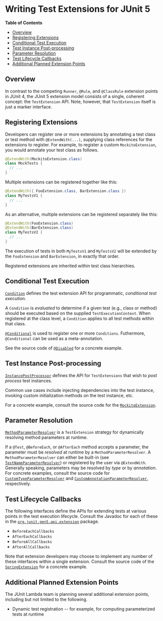 # Writing Test Extensions for JUnit 5

**Table of Contents**

- [Overview](#overview)
- [Registering Extensions](#registering-extensions)
- [Conditional Test Execution](#conditional-test-execution)
- [Test Instance Post-processing](#test-instance-post-processing)
- [Parameter Resolution](#parameter-resolution)
- [Test Lifecycle Callbacks](#test-lifecycle-callbacks)
- [Additional Planned Extension Points](#additional-planned-extension-points)

## Overview

In contrast to the competing `Runner`, `@Rule`, and `@ClassRule` extension points in JUnit 4, the JUnit 5 extension model consists of a single, coherent concept: the `TestExtension` API. Note, however, that `TestExtension` itself is just a marker interface.

## Registering Extensions

Developers can register one or more extensions by annotating a test class or test method with `@ExtendWith(...)`, supplying class references for the extensions to register. For example, to register a custom `MockitoExtension`, you would annotate your test class as follows.

```java
@ExtendWith(MockitoExtension.class)
class MockTests {
  // ...
}
```

Multiple extensions can be registered together like this:

```java
@ExtendWith({ FooExtension.class, BarExtension.class })
class MyTestsV1 {
  // ...
}
```

As an alternative, multiple extensions can be registered separately like this:

```java
@ExtendWith(FooExtension.class)
@ExtendWith(BarExtension.class)
class MyTestsV2 {
  // ...
}
```

The execution of tests in both `MyTestsV1` and `MyTestsV2` will be extended by the `FooExtension` and `BarExtension`, in exactly that order.

Registered extensions are inherited within test class hierarchies.

## Conditional Test Execution

[`Condition`] defines the test extension API for programmatic, _conditional test execution_.

A `Condition` is _evaluated_ to determine if a given test (e.g., class or method) should
be executed based on the supplied `TestExecutionContext`. When registered at the class
level, a `Condition` applies to all test methods within that class.

[`@Conditional`] is used to register one or more `Conditions`. Futhermore, `@Conditional`
can be used as a meta-annotation.

See the source code of [`@Disabled`] for a concrete example.

## Test Instance Post-processing

[`InstancePostProcessor`] defines the API for `TestExtensions` that
wish to _post process_ test instances.

Common use cases include injecting dependencies into the test instance,
invoking custom initialization methods on the test instance, etc.

For a concrete example, consult the source code for the [`MockitoExtension`].

## Parameter Resolution

[`MethodParameterResolver`] is a `TestExtension` strategy for dynamically resolving method parameters at runtime.

If a `@Test`, `@BeforeEach`, or `@AfterEach` method accepts a parameter, the parameter
must be _resolved_ at runtime by a `MethodParameterResolver`. A `MethodParameterResolver`
can either be built-in (see [`TestNameParameterResolver`]) or registered by the user via
`@ExtendWith`. Generally speaking, parameters may be resolved by *type* or by *annotation*.
For concrete examples, consult the source code for [`CustomTypeParameterResolver`] and 
[`CustomAnnotationParameterResolver`], respectively.

## Test Lifecycle Callbacks

The following interfaces define the APIs for extending tests at various points in the
test execution lifecycle. Consult the Javadoc for each of these in the
[`org.junit.gen5.api.extension`] package.

- `BeforeEachCallbacks`
- `AfterEachCallbacks`
- `BeforeAllCallbacks`
- `AfterAllCallbacks`

Note that extension developers may choose to implement any number of these
interfaces within a single extension. Consult the source code of the
[`SpringExtension`] for a concrete example.

## Additional Planned Extension Points

The JUnit Lambda team is planning several additional extension points, including but not limited to the following.

- Dynamic test registration -- for example, for computing parameterized tests at runtime


[`Condition`]: https://github.com/junit-team/junit-lambda/blob/master/junit5-api/src/main/java/org/junit/gen5/api/extension/Condition.java
[`@Conditional`]: https://github.com/junit-team/junit-lambda/blob/master/junit5-api/src/main/java/org/junit/gen5/api/extension/Conditional.java
[CONTRIBUTING]: https://github.com/junit-team/junit-lambda/blob/master/CONTRIBUTING.md
[`CustomAnnotationParameterResolver`]: https://github.com/junit-team/junit-lambda/blob/master/sample-project/src/test/java/com/example/CustomAnnotationParameterResolver.java
[`CustomTypeParameterResolver`]: https://github.com/junit-team/junit-lambda/blob/master/sample-project/src/test/java/com/example/CustomTypeParameterResolver.java
[`@Disabled`]: https://github.com/junit-team/junit-lambda/blob/master/junit5-api/src/main/java/org/junit/gen5/api/Disabled.java
[`InstancePostProcessor`]: https://github.com/junit-team/junit-lambda/blob/master/junit5-api/src/main/java/org/junit/gen5/api/extension/InstancePostProcessor.java
[issue tracker]: https://github.com/junit-team/junit-lambda/issues
[junit5-gradle-consumer]: https://github.com/junit-team/junit5-samples/tree/master/junit5-gradle-consumer
[junit5-maven-consumer]: https://github.com/junit-team/junit5-samples/tree/master/junit5-maven-consumer
[junit5-samples]: https://github.com/junit-team/junit5-samples
[`MethodParameterResolver`]: https://github.com/junit-team/junit-lambda/blob/master/junit5-api/src/main/java/org/junit/gen5/api/extension/MethodParameterResolver.java
[`MockitoDecorator`]: https://github.com/junit-team/junit-lambda/blob/master/sample-extension/src/main/java/com/example/mockito/MockitoDecorator.java
[`MockitoDecoratorInBaseClassTest`]: https://github.com/junit-team/junit-lambda/blob/master/sample-extension/src/test/java/com/example/mockito/MockitoDecoratorInBaseClassTest.java
[`MockitoExtension`]: https://github.com/junit-team/junit-lambda/blob/master/sample-extension/src/main/java/com/example/mockito/MockitoExtension.java
[`org.junit.gen5.api`]: https://github.com/junit-team/junit-lambda/tree/master/junit5-api/src/main/java/org/junit/gen5/api
[`org.junit.gen5.api.extension`]: https://github.com/junit-team/junit-lambda/tree/master/junit5-api/src/main/java/org/junit/gen5/api/extension
[`SampleTestCase`]: https://github.com/junit-team/junit-lambda/blob/master/sample-project/src/test/java/com/example/SampleTestCase.java
[snapshots repository]: https://oss.sonatype.org/content/repositories/snapshots/
[`SpringExtension`]: https://github.com/sbrannen/spring-test-junit5/blob/master/src/main/java/org/springframework/test/context/junit5/SpringExtension.java
[`TestNameParameterResolver`]: https://github.com/junit-team/junit-lambda/blob/master/junit5-engine/src/main/java/org/junit/gen5/engine/junit5/extension/TestNameParameterResolver.java
[Twitter]: https://twitter.com/junitlambda

